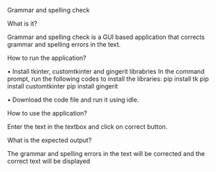 Grammar and spelling check

What is it?

Grammar and spelling check is a GUI based application that corrects grammar and spelling errors in the text.

How to run the application?

• Install tkinter, customtkinter and gingerit librabries In the command prompt, run the following codes to install the libraries:
pip install tk
pip install customtkinter
pip install gingerit

• Download the code file and run it using idle.

How to use the application?

Enter the text in the textbox and click on correct button.

What is the expected output?

The grammar and spelling errors in the text will be corrected and the correct text will be displayed

